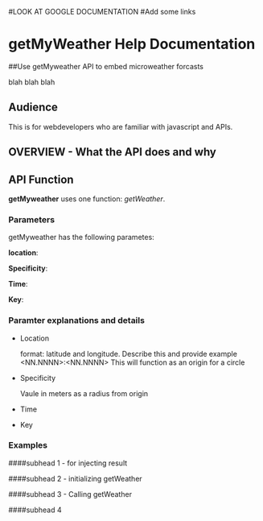 #LOOK AT GOOGLE DOCUMENTATION
#Add some links

# getMyWeather Help Documentation

##Use getMyweather API to embed microweather forcasts

blah blah blah

## Audience
This is for webdevelopers who are familiar with javascript and APIs.

## OVERVIEW - What the API does and why

## API Function

**getMyweather** uses one function: *getWeather*.

### Parameters

getMyweather has the following parametes:

**location**:

**Specificity**:

**Time**:

**Key**:

### Paramter explanations and details
* Location

    format: latitude and longitude. Describe this and provide example <NN.NNNN>:<NN.NNNN>
    This will function as an origin for a circle

* Specificity

    Vaule in meters as a radius from origin

* Time


* Key


### Examples

####subhead 1 - for injecting result


####subhead 2 - initializing getWeather


####subhead 3 - Calling getWeather


####subhead 4


